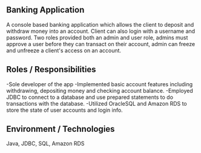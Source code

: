 ## **Banking Application**
  A console based banking application which allows the client to deposit and withdraw money into an account.  Client can also login with a username and password. Two roles provided both an admin and user role, admins must approve a user before they can transact on their account, admin can freeze and unfreeze a client's access on an account.
  
## **Roles / Responsibilities**
-Sole developer of the app
-Implemented basic account features including withdrawing, depositing money and checking account balance.
-Employed JDBC to connect to a database and use prepared statements to do transactions with the database.
-Utilized OracleSQL and Amazon RDS to store the state of user accounts and login info.

## **Environment / Technologies**
Java, JDBC, SQL, Amazon RDS
  
